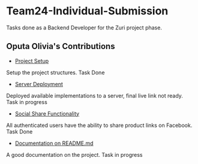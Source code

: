 # Team24-Individual-Submission
Tasks done as a Backend Developer for the Zuri project phase.

## Oputa Olivia's Contributions
- [Project Setup](https://github.com/zuri-training/WF-PriceCompare-24/issues/2)

Setup the project structures. Task Done 
- [Server Deployment](https://github.com/zuri-training/WF-PriceCompare-24/issues/14)

Deployed available implementations to a server, final live link not ready. Task in progress
- [Social Share Functionality](https://github.com/zuri-training/WF-PriceCompare-24/issues/11)

All authenticated users have the ability to share product links on Facebook. Task Done
- [Documentation on README.md](https://github.com/zuri-training/WF-PriceCompare-24/issues/248)

A good documentation on the project. Task in progress
